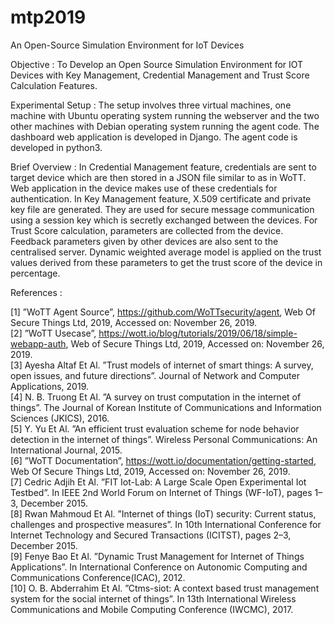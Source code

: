 # mtp2019
An Open-Source Simulation Environment for IoT Devices 

Objective : 
To Develop an Open Source Simulation Environment for IOT Devices with Key Management, Credential Management and Trust Score Calculation Features. 

Experimental Setup : 
The  setup  involves  three  virtual  machines,  one  machine  with  Ubuntu  operating  system  running  the  webserver and the  two  other  machines  with  Debian operating system running the agent code.  The dashboard web application is developed in Django. The agent code is developed in python3.

Brief Overview :
In Credential Management feature, credentials are sent to target device which are then stored in a JSON file similar to as in WoTT. Web application in the device makes use of these credentials for authentication. In Key Management feature, X.509 certificate and private key file are generated. They are used for secure message communication using a session key which is secretly exchanged between the devices. For Trust Score calculation, parameters are collected from the device. Feedback parameters given by other devices are also sent to the centralised server. Dynamic weighted average model is applied on the trust values derived from these parameters to get the trust score of the device in percentage.



References :

[1] ”WoTT Agent Source”, https://github.com/WoTTsecurity/agent, Web Of
Secure Things Ltd, 2019, Accessed on: November 26, 2019.<br />
[2] ”WoTT Usecase”, https://wott.io/blog/tutorials/2019/06/18/simple-webapp-auth, Web of Secure Things Ltd, 2019, Accessed on:
November 26, 2019.<br />
[3] Ayesha Altaf Et Al. ”Trust models of internet of smart things: A survey,
open issues, and future directions”. Journal of Network and Computer
Applications, 2019.<br />
[4] N. B. Truong Et Al. ”A survey on trust computation in the internet
of things”. The Journal of Korean Institute of Communications and
Information Sciences (JKICS), 2016.<br />
[5] Y. Yu Et Al. ”An efficient trust evaluation scheme for node behavior
detection in the internet of things”. Wireless Personal Communications:
An International Journal, 2015.<br />
[6] ”WoTT Documentation”, https://wott.io/documentation/getting-started,
Web Of Secure Things Ltd, 2019, Accessed on: November 26, 2019.<br />
[7] Cedric Adjih Et Al. ”FIT Iot-Lab: A Large Scale Open Experimental Iot
Testbed”. In IEEE 2nd World Forum on Internet of Things (WF-IoT),
pages 1–3, December 2015.<br />
[8] Rwan Mahmoud Et Al. ”Internet of things (IoT) security: Current status,
challenges and prospective measures”. In 10th International Conference
for Internet Technology and Secured Transactions (ICITST), pages 2–3,
December 2015.<br />
[9] Fenye Bao Et Al. ”Dynamic Trust Management for Internet of Things
Applications”. In International Conference on Autonomic Computing
and Communications Conference(ICAC), 2012.<br />
[10] O. B. Abderrahim Et Al. ”Ctms-siot: A context based trust management
system for the social internet of things”. In 13th International Wireless
Communications and Mobile Computing Conference (IWCMC), 2017.<br />

